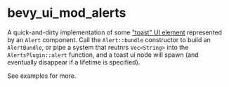 # bevy_ui_mod_alerts

A quick-and-dirty implementation of some ["toast" UI element](https://open-ui.org/components/toast.research/) represented by an `Alert` component. Call the `Alert::bundle` constructor to build an `AlertBundle`, or pipe a system that reutnrs `Vec<String>` into the `AlertsPlugin::alert` function, and a toast ui node will spawn (and eventually disappear if a lifetime is specified).

See examples for more.
